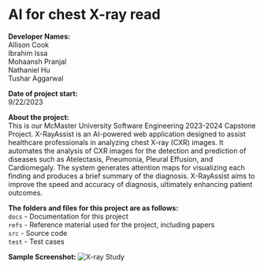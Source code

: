 # AI for chest X-ray read  


**Developer Names:**  
Allison Cook  
Ibrahim Issa  
Mohaansh Pranjal  
Nathaniel Hu  
Tushar Aggarwal  

**Date of project start:**   
9/22/2023  

**About the project:**  
This is our McMaster University Software Engineering 2023-2024 Capstone Project. X-RayAssist is an AI-powered web application designed to assist healthcare professionals in analyzing chest X-ray (CXR) images. It automates the analysis of CXR images for the detection and prediction of diseases such as Atelectasis, Pneumonia, Pleural Effusion, and Cardiomegaly. The system generates attention maps for visualizing each finding and produces a brief summary of the diagnosis. X-RayAssist aims to improve the speed and accuracy of diagnosis, ultimately enhancing patient outcomes.

**The folders and files for this project are as follows:**    
`docs` - Documentation for this project  
`refs` - Reference material used for the project, including papers  
`src` - Source code  
`test` - Test cases  

**Sample Screenshot:**
![X-ray Study](https://github.com/tusharagg1/chest-x-ray-ai/assets/28398500/4dfa8f24-8156-48d7-a89d-a3d5e6682a64)
